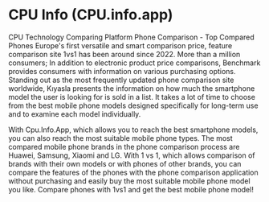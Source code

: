 # CPU Info (CPU.info.app)
CPU Technology Comparing Platform
Phone Comparison - Top Compared Phones
Europe's first versatile and smart comparison price, feature comparison site 1vs1 has been around since 2022. More than a million consumers; In addition to electronic product price comparisons, Benchmark provides consumers with information on various purchasing options. Standing out as the most frequently updated phone comparison site worldwide, Kıyasla presents the information on how much the smartphone model the user is looking for is sold in a list. It takes a lot of time to choose from the best mobile phone models designed specifically for long-term use and to examine each model individually. 
 
With Cpu.Info.App, which allows you to reach the best smartphone models, you can also reach the most suitable mobile phone types. The most compared mobile phone brands in the phone comparison process are Huawei, Samsung, Xiaomi and LG. With 1 vs 1, which allows comparison of brands with their own models or with phones of other brands, you can compare the features of the phones with the phone comparison application without purchasing and easily buy the most suitable mobile phone model you like. Compare phones with 1vs1 and get the best mobile phone model!
